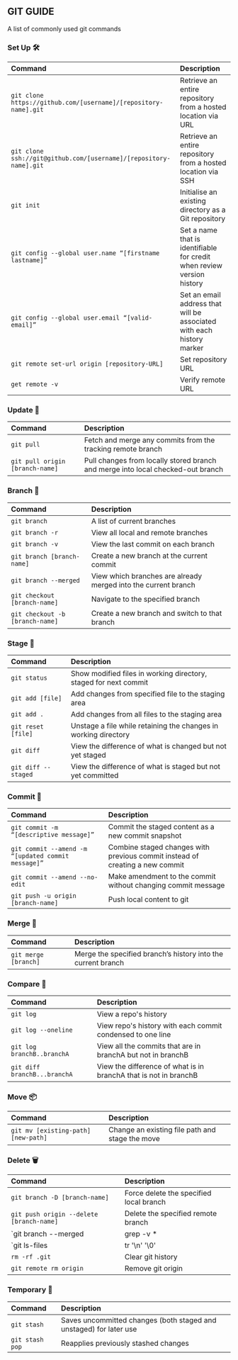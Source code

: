 ## GIT GUIDE 
A list of commonly used git commands

### Set Up 🛠
| Command | Description 
|:--- |:--- 
|`git clone https://github.com/[username]/[repository-name].git`| Retrieve an entire repository from a hosted location via URL 
|`git clone ssh://git@github.com/[username]/[repository-name].git`|Retrieve an entire repository from a hosted location via SSH
|`git init`| Initialise an existing directory as a Git repository 
|`git config --global user.name “[firstname lastname]”`| Set a name that is identifiable for credit when review version history 
|`git config --global user.email “[valid-email]”`| Set an email address that will be associated with each history marker 
|`git remote set-url origin [repository-URL]`| Set repository URL
|`get remote -v`| Verify remote URL

### Update 📲
| Command | Description 
|:--- |:--- 
|`git pull`| Fetch and merge any commits from the tracking remote branch
|`git pull origin [branch-name]`|  Pull changes from locally stored branch and merge into local checked-out branch

### Branch 🌳
| Command | Description 
|:--- |:--- 
|`git branch`| A list of current branches
|`git branch -r`| View all local and remote branches
|`git branch -v`| View the last commit on each branch
|`git branch [branch-name]`| Create a new branch at the current commit
|`git branch --merged`| View which branches are already merged into the current branch
|`git checkout [branch-name]`| Navigate to the specified branch
|`git checkout -b [branch-name]`| Create a new branch and switch to that branch

### Stage 🚥
| Command | Description 
|:--- |:--- 
|`git status`| Show modified files in working directory, staged for next commit
|`git add [file]`| Add changes from specified file to the staging area
|`git add .`| Add changes from all files to the staging area
|`git reset [file]`| Unstage a file while retaining the changes in working directory
|`git diff`| View the difference of what is changed but not yet staged
|`git diff --staged`| View the difference of what is staged but not yet committed

### Commit 💬
| Command | Description 
|:--- |:--- 
|`git commit -m “[descriptive message]”`| Commit the staged content as a new commit snapshot
|`git commit --amend -m “[updated commit message]”`| Combine staged changes with previous commit instead of creating a new commit
|`git commit --amend --no-edit`| Make amendment to the commit without changing commit message|
|`git push -u origin [branch-name]`| Push local content to git

### Merge 🧬
| Command | Description 
|:--- |:--- 
|`git merge [branch]`| Merge the specified branch’s history into the current branch

### Compare 📖
| Command | Description 
|:--- |:--- 
|`git log`| View a repo's history
|`git log --oneline`| View repo's history with each commit condensed to one line
|`git log branchB..branchA`| View all the commits that are in branchA but not in branchB
|`git diff branchB...branchA`| View the difference of what is in branchA that is not in branchB

### Move 📦
| Command | Description 
|:--- |:--- 
|`git mv [existing-path] [new-path]`| Change an existing file path and stage the move

### Delete 🗑
| Command | Description 
|:--- |:--- 
|`git branch -D [branch-name]`| Force delete the specified local branch 
|`git push origin --delete [branch-name]`| Delete the specified remote branch
|`git branch --merged | grep -v \* | xargs git branch -D` | Delete all remote branches that have already been merged
|`git ls-files | tr '\n' '\0' | xargs -0 git update-index --assume-unchanged`| Remove files from local without removing from remote
|`rm -rf .git`| Clear git history
|`git remote rm origin`| Remove git origin


### Temporary 🍃
| Command | Description 
|:--- |:--- 
|`git stash`| Saves uncommitted changes (both staged and unstaged) for later use
|`git stash pop`| Reapplies previously stashed changes

